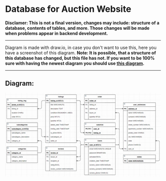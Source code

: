 # Database for Auction Website

**Disclamer: This is not a final version, changes may include: structure of a database, contents of tables, and more. Those changes will be made when problems appear in backend development.**

---

Diagram is made with draw.io, in case you don't want to use this, here you have a screenshot of this diagram. **Note: It is possible, that a structure of this database has changed, but this file has not. If you want to be 100% sure with having the newest diagram you should use [this diagram](./db-concept.drawio).**

---

## Diagram:

![img](./db-concept.png)